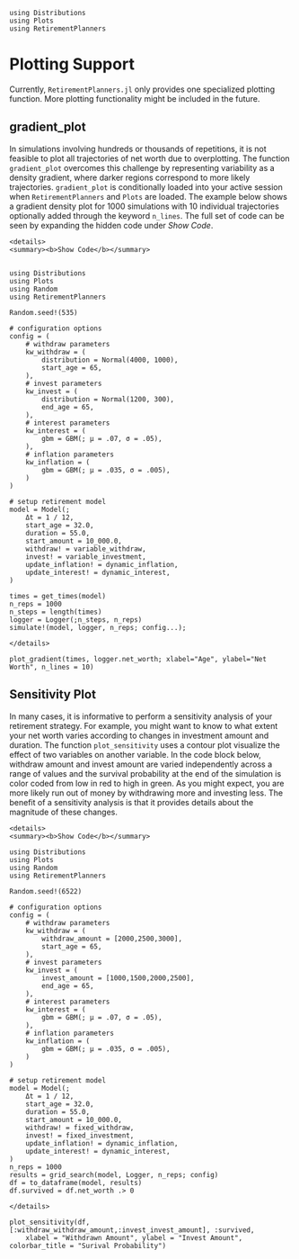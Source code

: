 ```@setup plotting
using Distributions
using Plots
using RetirementPlanners
```

# Plotting Support

Currently, `RetirementPlanners.jl` only provides one specialized plotting function. More plotting functionality might be included in the future. 


## gradient_plot 

 In simulations involving hundreds or thousands of repetitions, it is not feasible to plot all trajectories of net worth due to overplotting. The function `gradient_plot` overcomes this challenge by representing variability as a density gradient, where darker regions correspond to more likely trajectories. `gradient_plot` is conditionally loaded into your active session when `RetirementPlanners` and `Plots` are loaded. The example below shows a gradient density plot for 1000 simulations with 10 individual trajectories optionally added through the keyword `n_lines`. The full set of code can be seen by expanding the hidden code under *Show Code*.


```@raw html
<details>
<summary><b>Show Code</b></summary>
```
```@example plotting

using Distributions
using Plots
using Random
using RetirementPlanners

Random.seed!(535)

# configuration options
config = (
    # withdraw parameters 
    kw_withdraw = (
        distribution = Normal(4000, 1000),
        start_age = 65,
    ),
    # invest parameters
    kw_invest = (
        distribution = Normal(1200, 300),
        end_age = 65,
    ),
    # interest parameters
    kw_interest = (
        gbm = GBM(; μ = .07, σ = .05),
    ),
    # inflation parameters
    kw_inflation = (
        gbm = GBM(; μ = .035, σ = .005),
    )
)

# setup retirement model
model = Model(;
    Δt = 1 / 12,
    start_age = 32.0,
    duration = 55.0,
    start_amount = 10_000.0,
    withdraw! = variable_withdraw,
    invest! = variable_investment,
    update_inflation! = dynamic_inflation,
    update_interest! = dynamic_interest,
)

times = get_times(model)
n_reps = 1000
n_steps = length(times)
logger = Logger(;n_steps, n_reps)
simulate!(model, logger, n_reps; config...);

```
```@raw html
</details>
```

```@example plotting 
plot_gradient(times, logger.net_worth; xlabel="Age", ylabel="Net Worth", n_lines = 10)
```

## Sensitivity Plot 

In many cases, it is informative to perform a sensitivity analysis of your retirement strategy. For example, you might want to know to what extent your net worth varies according to changes in investment amount and duration. The function `plot_sensitivity` uses a contour plot visualize the effect of two variables on another variable. In the code block below, withdraw amount and invest amount are varied independently across a range of values and the survival probability at the end of the simulation is color coded from low in red to high in green. As you might expect, you are more likely run out of money by withdrawing more and investing less. The benefit of a sensitivity analysis is that it provides details about the magnitude of these changes. 

```@raw html
<details>
<summary><b>Show Code</b></summary>
```
```@example plotting
using Distributions
using Plots
using Random
using RetirementPlanners

Random.seed!(6522)

# configuration options
config = (
    # withdraw parameters 
    kw_withdraw = (
        withdraw_amount = [2000,2500,3000],
        start_age = 65,
    ),
    # invest parameters
    kw_invest = (
        invest_amount = [1000,1500,2000,2500],
        end_age = 65,
    ),
    # interest parameters
    kw_interest = (
        gbm = GBM(; μ = .07, σ = .05),
    ),
    # inflation parameters
    kw_inflation = (
        gbm = GBM(; μ = .035, σ = .005),
    )
)

# setup retirement model
model = Model(;
    Δt = 1 / 12,
    start_age = 32.0,
    duration = 55.0,
    start_amount = 10_000.0,
    withdraw! = fixed_withdraw,
    invest! = fixed_investment,
    update_inflation! = dynamic_inflation,
    update_interest! = dynamic_interest,
)
n_reps = 1000
results = grid_search(model, Logger, n_reps; config)
df = to_dataframe(model, results)
df.survived = df.net_worth .> 0

```
```@raw html
</details>
```
```@example plotting
plot_sensitivity(df, [:withdraw_withdraw_amount,:invest_invest_amount], :survived,
    xlabel = "Withdrawn Amount", ylabel = "Invest Amount", colorbar_title = "Surival Probability")
```